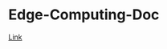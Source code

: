 # Edge-Computing-Doc

[Link](https://docs.google.com/document/d/1DZZZiZTW0o_rfay8xV48pqZM-UAPoPGJJzpQWefEwRo)
